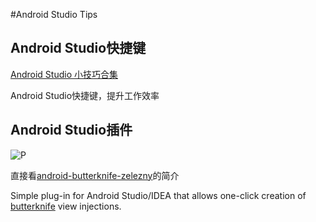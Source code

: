 #Android Studio Tips 

## Android Studio快捷键

[Android Studio 小技巧合集](http://laobie.github.io/android/2016/02/14/android-studio-tips.html)

Android Studio快捷键，提升工作效率


## Android Studio插件

![P](https://github.com/avast/android-butterknife-zelezny/raw/master/img/zelezny_animated.gif)

直接看[android-butterknife-zelezny](https://github.com/avast/android-butterknife-zelezny)的简介

Simple plug-in for Android Studio/IDEA that allows one-click creation of [butterknife](https://github.com/JakeWharton/butterknife) view injections.
